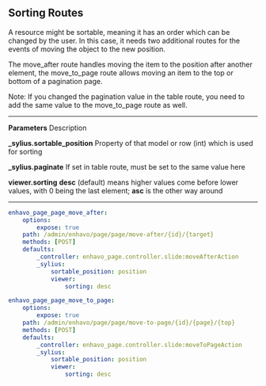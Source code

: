 ##  Sorting Routes

A resource might be sortable, meaning it has an order which can be
changed by the user. In this case, it needs two additional routes for
the events of moving the object to the new position.

The move_after route handles moving the item to the position after
another element, the move_to_page route allows moving an item to the top
or bottom of a pagination page.

Note: If you changed the pagination value in the table route, you need
to add the same value to the move_to_page route as well.

  -------------------------------- -------------------------------------------------
  **Parameters**                   Description

  **\_sylius.sortable_position**   Property of that model or row (int) which is used
                                   for sorting

  **\_sylius.paginate**            If set in table route, must be set to the same
                                   value here

  **viewer.sorting**               **desc** (default) means higher values come
                                   before lower values, with 0 being the last
                                   element; **asc** is the other way around
  -------------------------------- -------------------------------------------------

``` yaml
enhavo_page_page_move_after:
    options:
        expose: true
    path: /admin/enhavo/page/page/move-after/{id}/{target}
    methods: [POST]
    defaults:
        _controller: enhavo_page.controller.slide:moveAfterAction
        _sylius:
            sortable_position: position
            viewer:
                sorting: desc
```

``` yaml
enhavo_page_page_move_to_page:
    options:
        expose: true
    path: /admin/enhavo/page/page/move-to-page/{id}/{page}/{top}
    methods: [POST]
    defaults:
        _controller: enhavo_page.controller.slide:moveToPageAction
        _sylius:
            sortable_position: position
            viewer:
                sorting: desc
```
